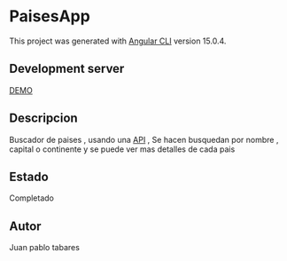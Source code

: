 # PaisesApp

This project was generated with [Angular CLI](https://github.com/angular/angular-cli) version 15.0.4.

## Development server

[DEMO](https://coruscating-churros-6fbd42.netlify.app/)

## Descripcion

Buscador de paises , usando una [API](https://restcountries.com/) , Se hacen busquedan por nombre , capital o continente y se puede ver mas detalles de cada pais 

## Estado

Completado

## Autor  
Juan pablo tabares
